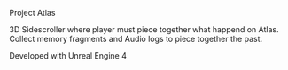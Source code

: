 Project Atlas

3D Sidescroller where player must piece together what happend on Atlas. 
Collect memory fragments and Audio logs to piece together the past. 

Developed with Unreal Engine 4
